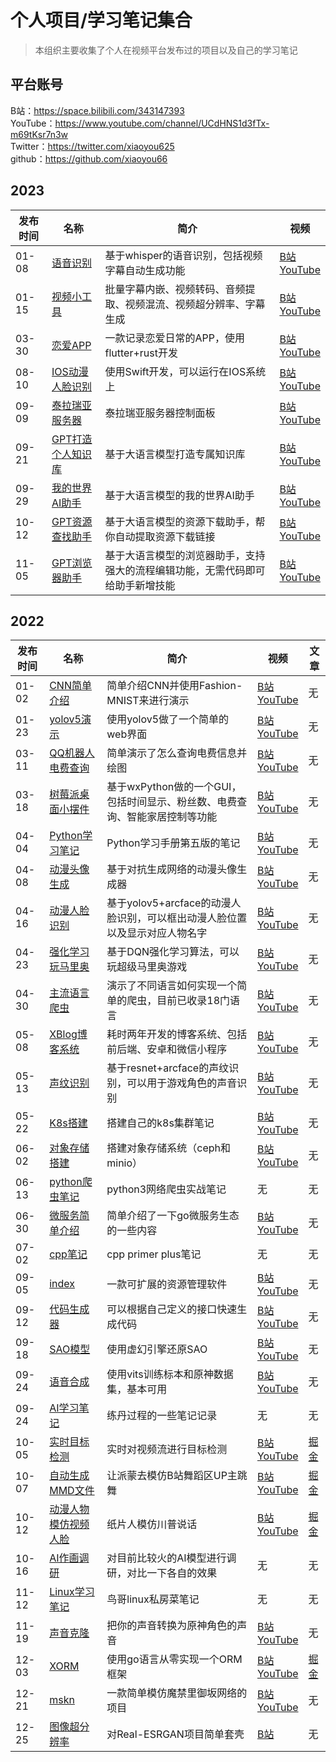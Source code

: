 # 个人项目/学习笔记集合
> 本组织主要收集了个人在视频平台发布过的项目以及自己的学习笔记

## 平台账号
B站：https://space.bilibili.com/343147393
<br>YouTube：https://www.youtube.com/channel/UCdHNS1d3fTx-m69tKsr7n3w
<br>Twitter：https://twitter.com/xiaoyou625
<br>github：https://github.com/xiaoyou66

## 2023
| 发布时间 |名称|简介|视频|
|----|----|----|----|
| 01-08 |[语音识别](https://github.com/xiaoyou-bilibili/whisper-web)|基于whisper的语音识别，包括视频字幕自动生成功能| [B站](https://www.bilibili.com/video/BV1aM41187zB) <br> [YouTube](https://youtu.be/xDLJUZ3zXdM) |
| 01-15 |[视频小工具](https://github.com/xiaoyou-bilibili/video_tool)|批量字幕内嵌、视频转码、音频提取、视频混流、视频超分辨率、字幕生成| [B站](https://www.bilibili.com/video/BV1n3411Z7e7) <br> [YouTube](https://youtu.be/Oi4qaTqBhKU) |
| 03-30 |[恋爱APP](https://github.com/xiaoyou-bilibili/love)|一款记录恋爱日常的APP，使用flutter+rust开发| [B站](https://www.bilibili.com/video/BV1Ms4y1g7NC) <br> [YouTube](https://youtu.be/fUht7iLGMu0) |
| 08-10 |[IOS动漫人脸识别](https://github.com/xiaoyou-bilibili/anime_recognize_ios)|使用Swift开发，可以运行在IOS系统上| [B站](https://www.bilibili.com/video/BV148411R7dX) <br> [YouTube](https://youtu.be/toUw-PpyAAE) |
| 09-09 |[泰拉瑞亚服务器](https://github.com/xiaoyou-bilibili/terraria)|泰拉瑞亚服务器控制面板| [B站](https://www.bilibili.com/video/BV1m14y167BR) <br> [YouTube](https://youtu.be/6zUas3yOdKs) |
| 09-21 |[GPT打造个人知识库](https://github.com/xiaoyou-bilibili/llm_knowledge)|基于大语言模型打造专属知识库| [B站](https://www.bilibili.com/video/BV1p8411v7z6) <br> [YouTube](https://youtu.be/KWwcivIaeJ0) |
| 09-29 |[我的世界AI助手](https://github.com/xiaoyou-bilibili/llm_mc)|基于大语言模型的我的世界AI助手| [B站](https://www.bilibili.com/video/BV1Tm4y1V7ia) <br> [YouTube](https://youtu.be/GOqdHohCBw8) |
| 10-12 |[GPT资源查找助手](https://github.com/xiaoyou-bilibili/llm_download)|基于大语言模型的资源下载助手，帮你自动提取资源下载链接| [B站](https://www.bilibili.com/video/BV1iw411k7s1/) <br> [YouTube](https://youtu.be/RGNsz9l92_c) |
| 11-05 |[GPT浏览器助手](https://github.com/xiaoyou-bilibili/chrome_ai_assistant)|基于大语言模型的浏览器助手，支持强大的流程编辑功能，无需代码即可给助手新增技能| [B站](https://www.bilibili.com/video/BV1qa4y1D7Gg) <br> [YouTube](https://youtu.be/Wjvfbbj5oYA) |

## 2022

| 发布时间 |名称|简介|视频|文章|
|----|----|----|----|----|
| 01-02 |[CNN简单介绍](https://github.com/xiaoyou-bilibili/deep_cnn_Introduction)|简单介绍CNN并使用Fashion-MNIST来进行演示| [B站](https://www.bilibili.com/video/BV1GD4y1F7Y4) <br> [YouTube](https://youtu.be/m4yN6nnQXow) |无|
| 01-23 |[yolov5演示](https://github.com/xiaoyou-bilibili/yolov5_demo)|使用yolov5做了一个简单的web界面| [B站](https://www.bilibili.com/video/BV1vm4y1S7UN/) <br> [YouTube](https://youtu.be/mfYAybNO9vE) |无|
| 03-11 |[QQ机器人电费查询](https://github.com/xiaoyou-bilibili/python_demo/blob/master/%E6%9F%A5%E7%94%B5%E8%B4%B9.py)|简单演示了怎么查询电费信息并绘图| [B站](https://www.bilibili.com/video/BV1QZ4y1r7Ki) <br> [YouTube](https://youtu.be/QTlsdCLMCfs) |无|
| 03-18 |[树莓派桌面小摆件](https://github.com/xiaoyou-bilibili/pi_tool)|基于wxPython做的一个GUI，包括时间显示、粉丝数、电费查询、智能家居控制等功能| [B站](https://www.bilibili.com/video/BV1eS4y1D7cs) <br> [YouTube](https://youtu.be/GTo-YL8So9U) |无|
| 04-04 |[Python学习笔记](https://github.com/xiaoyou-bilibili/python_study)|Python学习手册第五版的笔记| [B站](https://space.bilibili.com/343147393/channel/collectiondetail?sid=308227) <br> [YouTube](https://youtu.be/IsLpiuW4o5o) |无|
| 04-08 |[动漫头像生成](https://github.com/xiaoyou-bilibili/anime_avatar_gen)|基于对抗生成网络的动漫头像生成器| [B站](https://www.bilibili.com/video/BV1MF411G7UU) <br> [YouTube](https://youtu.be/wUlh4dFh_YU) |无|
| 04-16 |[动漫人脸识别](https://github.com/xiaoyou-bilibili/anime_recognize)|基于yolov5+arcface的动漫人脸识别，可以框出动漫人脸位置以及显示对应人物名字| [B站](https://www.bilibili.com/video/BV1tS4y1Y7gc) <br> [YouTube](https://youtu.be/0eKBEoiSc_s) |无|
| 04-23 |[强化学习玩马里奥](https://github.com/xiaoyou-bilibili/gym_super_mario)|基于DQN强化学习算法，可以玩超级马里奥游戏| [B站](https://www.bilibili.com/video/BV1RY4y1a76n) <br> [YouTube](https://youtu.be/VEuVMdB4KsM) |无|
| 04-30 |[主流语言爬虫](https://github.com/xiaoyou-bilibili/spider)|演示了不同语言如何实现一个简单的爬虫，目前已收录18门语言| [B站](https://www.bilibili.com/video/BV1k5411R7mD) <br> [YouTube](https://youtu.be/EJeIiN_1Bic) |无|
| 05-08 |[XBlog博客系统](https://github.com/xiaoyou-bilibili/xblog)|耗时两年开发的博客系统、包括前后端、安卓和微信小程序| [B站](https://www.bilibili.com/video/BV1sY4y1r7hs) <br> [YouTube](https://youtu.be/N4ZBXKkhaKI) |无|
| 05-13 |[声纹识别](https://github.com/xiaoyou-bilibili/voice_recognize)|基于resnet+arcface的声纹识别，可以用于游戏角色的声音识别| [B站](https://www.bilibili.com/video/BV18F41177jb) <br> [YouTube](https://youtu.be/XV9NwpnLPGo) |无|
| 05-22 |[K8s搭建](https://github.com/xiaoyou-bilibili/distributed_study/tree/master/build_k8s)|搭建自己的k8s集群笔记| [B站](https://www.bilibili.com/video/BV1HT4y1q7SF) <br> [YouTube](https://youtu.be/VvdClhNShZY) |无|
| 06-02 |[对象存储搭建](https://github.com/xiaoyou-bilibili/distributed_study/tree/master/object_storage)|搭建对象存储系统（ceph和minio）| [B站](https://www.bilibili.com/video/BV1q5411Q7u8) <br> [YouTube](https://youtu.be/A-yBJoDil5UY) |无|
| 06-13 |[python爬虫笔记](https://github.com/xiaoyou-bilibili/python_study/tree/master/%E7%BD%91%E7%BB%9C%E7%88%AC%E8%99%AB%E5%BC%80%E5%8F%91%E5%AE%9E%E6%88%98)|python3网络爬虫实战笔记| 无 |无|
| 06-30 |[微服务简单介绍](https://github.com/xiaoyou-bilibili/distributed_study/tree/master/micro-server)|简单介绍了一下go微服务生态的一些内容| [B站](https://www.bilibili.com/video/BV1Pa411X7o2) <br> [YouTube](https://youtu.be/VYrQe7S5luM)  |无|
| 07-02 |[cpp笔记](https://github.com/xiaoyou-bilibili/cpp_study/tree/master/cpp_primer_plus)|cpp primer plus笔记| 无  |无|
| 09-05 |[index](https://github.com/xiaoyou-bilibili/index)| 一款可扩展的资源管理软件 | [B站](https://www.bilibili.com/video/BV1714y1s7jZ) <br> [YouTube](https://youtu.be/jl2wpz1sIIQ) |无|
| 09-12 |[代码生成器](https://github.com/xiaoyou-bilibili/code_generate)| 可以根据自己定义的接口快速生成代码 | [B站](https://www.bilibili.com/video/BV11e4y1C7Sh) <br> [YouTube](https://youtu.be/lAN2yXb59QE) |无|
| 09-18 |[SAO模型](https://github.com/xiaoyou-bilibili/sao_model)| 使用虚幻引擎还原SAO | [B站](https://www.bilibili.com/video/BV1xt4y1A74v) <br> [YouTube](https://youtu.be/U5PXtcKhXgE) |无|
| 09-24 |[语音合成](https://github.com/xiaoyou-bilibili/tts_vits)| 使用vits训练标本和原神数据集，基本可用 | [B站](https://www.bilibili.com/video/BV1Fe4y1r737) <br> [YouTube](https://youtu.be/Ec8BqsoIw7A) |无|
| 09-24 |[AI学习笔记](https://github.com/xiaoyou-bilibili/ai_study)| 练丹过程的一些笔记记录 | 无 |无|
| 10-05 |[实时目标检测](https://github.com/xiaoyou-bilibili/pi_camera_yolo)| 实时对视频流进行目标检测 | [B站](https://www.bilibili.com/video/BV1i8411x7wg) <br> [YouTube](https://youtu.be/jX2sMaqy60Y) |[掘金](https://juejin.cn/post/7151226728697266189/)|
| 10-07 |[自动生成MMD文件](https://github.com/xiaoyou-bilibili/openpose-mmd)| 让派蒙去模仿B站舞蹈区UP主跳舞 | [B站](https://www.bilibili.com/video/BV1cP41177gw) <br> [YouTube](https://youtu.be/-G2p5LrAYLI) |[掘金](https://juejin.cn/post/7151935012437245982)|
| 10-12 |[动漫人物模仿视频人脸](https://github.com/xiaoyou-bilibili/openpose-wifu)| 纸片人模仿川普说话 | [B站](https://www.bilibili.com/video/BV1wG411J7cg) <br> [YouTube](https://youtu.be/KKBBNL_fT3g) |[掘金](https://juejin.cn/post/7153798545949556767)|
| 10-16 |[AI作画调研](https://github.com/xiaoyou-bilibili/ai_draw)| 对目前比较火的AI模型进行调研，对比一下各自的效果 | 无 | 无 |
| 11-12 |[Linux学习笔记](https://github.com/xiaoyou-bilibili/linux_study)| 鸟哥linux私房菜笔记 | 无 | 无 |
| 11-19 |[声音克隆](https://github.com/xiaoyou-bilibili/voice_clone)| 把你的声音转换为原神角色的声音 | [B站](https://www.bilibili.com/video/BV1S84y1k7KS) <br> [YouTube](https://youtu.be/6AdGZX_M260) | 无 |
| 12-03 |[XORM](https://github.com/xiaoyou-bilibili/xorm)| 使用go语言从零实现一个ORM框架 | [B站](https://www.bilibili.com/video/BV1Y841157YH) <br> [YouTube](https://youtu.be/TmSzkfVH5E0) | [掘金](https://juejin.cn/post/7172852390079496229/)|
| 12-21 |[mskn](https://github.com/xiaoyou-bilibili/mskn)| 一款简单模仿魔禁里御坂网络的项目 | [B站](https://www.bilibili.com/video/BV1yV4y1c7vD) <br> [YouTube](https://youtu.be/AmFYccLXuiU) | 无|
| 12-25 |[图像超分辨率](https://github.com/xiaoyou-bilibili/Real-ESRGAN)| 对Real-ESRGAN项目简单套壳 | [B站](https://www.bilibili.com/video/BV1UP4y1i7Bu) <br>  | 无 |
